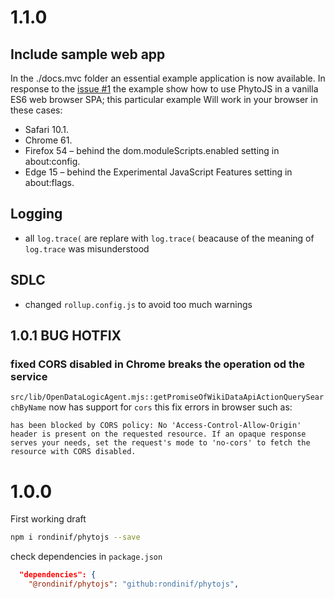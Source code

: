 # 1.1.0 
## Include sample web app 
In the ./docs.mvc folder an essential example application is now available.
In response to the [issue #1](https://github.com/rondinif/phytojs/issues/1) the example show how to use PhytoJS in a vanilla ES6 web browser SPA; this particular example Will work in your browser in these cases:
- Safari 10.1.
- Chrome 61.
- Firefox 54 – behind the dom.moduleScripts.enabled setting in about:config.
- Edge 15 – behind the Experimental JavaScript Features setting in about:flags.  


## Logging 
- all `log.trace(` are replare with `log.trace(` beacause of the meaning of `log.trace` was misunderstood
## SDLC
- changed `rollup.config.js` to avoid too much warnings 

## 1.0.1 BUG HOTFIX
### fixed CORS disabled in Chrome breaks the operation od the service
`src/lib/OpenDataLogicAgent.mjs::getPromiseOfWikiDataApiActionQuerySearchByName` now has support for `cors`  this fix errors in browser such as: 
```
has been blocked by CORS policy: No 'Access-Control-Allow-Origin' header is present on the requested resource. If an opaque response serves your needs, set the request's mode to 'no-cors' to fetch the resource with CORS disabled.
```

# 1.0.0
First working draft

``` bash 
npm i rondinif/phytojs --save
```

check dependencies in `package.json`
``` json
  "dependencies": {
    "@rondinif/phytojs": "github:rondinif/phytojs",
```
